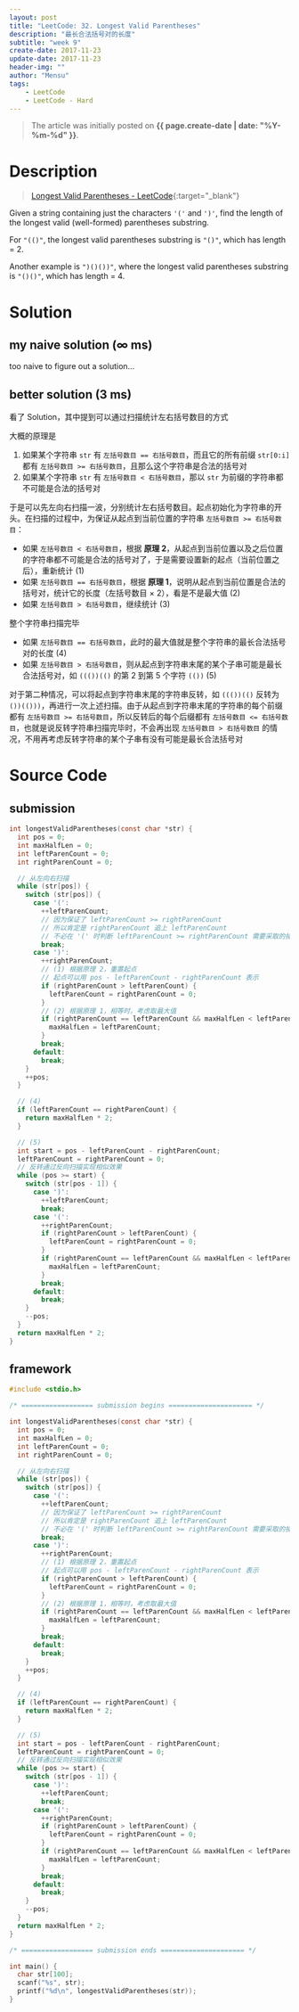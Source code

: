 ```yaml
---
layout: post
title: "LeetCode: 32. Longest Valid Parentheses"
description: "最长合法括号对的长度"
subtitle: "week 9"
create-date: 2017-11-23
update-date: 2017-11-23
header-img: ""
author: "Mensu"
tags:
    - LeetCode
    - LeetCode - Hard
---
```


> The article was initially posted on **{{ page.create-date | date: "%Y-%m-%d" }}**.


# Description

> [Longest Valid Parentheses - LeetCode](https://leetcode.com/problems/longest-valid-parentheses/description/){:target="_blank"}

Given a string containing just the characters ``'('`` and ``')'``, find the length of the longest valid (well-formed) parentheses substring.

For ``"(()"``, the longest valid parentheses substring is ``"()"``, which has length = 2.

Another example is ``")()())"``, where the longest valid parentheses substring is ``"()()"``, which has length = 4.

# Solution

## my naive solution (∞ ms)

too naive to figure out a solution...

## better solution (3 ms)

看了 Solution，其中提到可以通过扫描统计左右括号数目的方式

大概的原理是

1. 如果某个字符串 ``str`` 有 ``左括号数目 == 右括号数目``，而且它的所有前缀 ``str[0:i]`` 都有 ``左括号数目 >= 右括号数目``，且那么这个字符串是合法的括号对
2. 如果某个字符串 ``str`` 有 ``左括号数目 < 右括号数目``，那以 ``str`` 为前缀的字符串都不可能是合法的括号对

于是可以先左向右扫描一波，分别统计左右括号数目。起点初始化为字符串的开头。在扫描的过程中，为保证从起点到当前位置的字符串 ``左括号数目 >= 右括号数目``：

- 如果 ``左括号数目 < 右括号数目``，根据 **原理 2**，从起点到当前位置以及之后位置的字符串都不可能是合法的括号对了，于是需要设置新的起点（当前位置之后），重新统计 (1)
- 如果 ``左括号数目 == 右括号数目``，根据 **原理 1**，说明从起点到当前位置是合法的括号对，统计它的长度（左括号数目 × 2），看是不是最大值 (2)
- 如果 ``左括号数目 > 右括号数目``，继续统计 (3)

整个字符串扫描完毕

- 如果 ``左括号数目 == 右括号数目``，此时的最大值就是整个字符串的最长合法括号对的长度 (4)
- 如果 ``左括号数目 > 右括号数目``，则从起点到字符串末尾的某个子串可能是最长合法括号对，如 ``((())(()`` 的第 2 到第 5 个字符 ``(())`` (5)

对于第二种情况，可以将起点到字符串末尾的字符串反转，如 ``((())(()`` 反转为 ``())(()))``，再进行一次上述扫描。由于从起点到字符串末尾的字符串的每个前缀都有 ``左括号数目 >= 右括号数目``，所以反转后的每个后缀都有 ``左括号数目 <= 右括号数目``，也就是说反转字符串扫描完毕时，不会再出现 ``左括号数目 > 右括号数目`` 的情况，不用再考虑反转字符串的某个子串有没有可能是最长合法括号对

# Source Code

## submission

~~~c
int longestValidParentheses(const char *str) {
  int pos = 0;
  int maxHalfLen = 0;
  int leftParenCount = 0;
  int rightParenCount = 0;

  // 从左向右扫描
  while (str[pos]) {
    switch (str[pos]) {
      case '(':
        ++leftParenCount;
        // 因为保证了 leftParenCount >= rightParenCount
        // 所以肯定是 rightParenCount 追上 leftParenCount
        // 不必在 '(' 时判断 leftParenCount >= rightParenCount 需要采取的操作
        break;
      case ')':
        ++rightParenCount;
        // (1) 根据原理 2，重置起点
        // 起点可以用 pos - leftParenCount - rightParenCount 表示
        if (rightParenCount > leftParenCount) {
          leftParenCount = rightParenCount = 0;
        }
        // (2) 根据原理 1，相等时，考虑取最大值
        if (rightParenCount == leftParenCount && maxHalfLen < leftParenCount) {
          maxHalfLen = leftParenCount;
        }
        break;
      default:
        break;
    }
    ++pos;
  }

  // (4)
  if (leftParenCount == rightParenCount) {
    return maxHalfLen * 2;
  }

  // (5)
  int start = pos - leftParenCount - rightParenCount;
  leftParenCount = rightParenCount = 0;
  // 反转通过反向扫描实现相似效果
  while (pos >= start) {
    switch (str[pos - 1]) {
      case ')':
        ++leftParenCount;
        break;
      case '(':
        ++rightParenCount;
        if (rightParenCount > leftParenCount) {
          leftParenCount = rightParenCount = 0;
        }
        if (rightParenCount == leftParenCount && maxHalfLen < leftParenCount) {
          maxHalfLen = leftParenCount;
        }
        break;
      default:
        break;
    }
    --pos;
  }
  return maxHalfLen * 2;
}

~~~

## framework

~~~c
#include <stdio.h>

/* ================== submission begins ===================== */

int longestValidParentheses(const char *str) {
  int pos = 0;
  int maxHalfLen = 0;
  int leftParenCount = 0;
  int rightParenCount = 0;

  // 从左向右扫描
  while (str[pos]) {
    switch (str[pos]) {
      case '(':
        ++leftParenCount;
        // 因为保证了 leftParenCount >= rightParenCount
        // 所以肯定是 rightParenCount 追上 leftParenCount
        // 不必在 '(' 时判断 leftParenCount >= rightParenCount 需要采取的操作
        break;
      case ')':
        ++rightParenCount;
        // (1) 根据原理 2，重置起点
        // 起点可以用 pos - leftParenCount - rightParenCount 表示
        if (rightParenCount > leftParenCount) {
          leftParenCount = rightParenCount = 0;
        }
        // (2) 根据原理 1，相等时，考虑取最大值
        if (rightParenCount == leftParenCount && maxHalfLen < leftParenCount) {
          maxHalfLen = leftParenCount;
        }
        break;
      default:
        break;
    }
    ++pos;
  }

  // (4)
  if (leftParenCount == rightParenCount) {
    return maxHalfLen * 2;
  }

  // (5)
  int start = pos - leftParenCount - rightParenCount;
  leftParenCount = rightParenCount = 0;
  // 反转通过反向扫描实现相似效果
  while (pos >= start) {
    switch (str[pos - 1]) {
      case ')':
        ++leftParenCount;
        break;
      case '(':
        ++rightParenCount;
        if (rightParenCount > leftParenCount) {
          leftParenCount = rightParenCount = 0;
        }
        if (rightParenCount == leftParenCount && maxHalfLen < leftParenCount) {
          maxHalfLen = leftParenCount;
        }
        break;
      default:
        break;
    }
    --pos;
  }
  return maxHalfLen * 2;
}

/* ================== submission ends ===================== */

int main() {
  char str[100];
  scanf("%s", str);
  printf("%d\n", longestValidParentheses(str));
}

~~~

